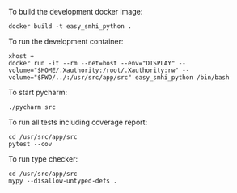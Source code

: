 To build the development docker image:
```
docker build -t easy_smhi_python .
```

To run the development container:
```
xhost +
docker run -it --rm --net=host --env="DISPLAY" --volume="$HOME/.Xauthority:/root/.Xauthority:rw" --volume="$PWD/../:/usr/src/app/src" easy_smhi_python /bin/bash
```

To start pycharm:
```
./pycharm src
```

To run all tests including coverage report:
```
cd /usr/src/app/src
pytest --cov
```

To run type checker:
```
cd /usr/src/app/src
mypy --disallow-untyped-defs .
```
